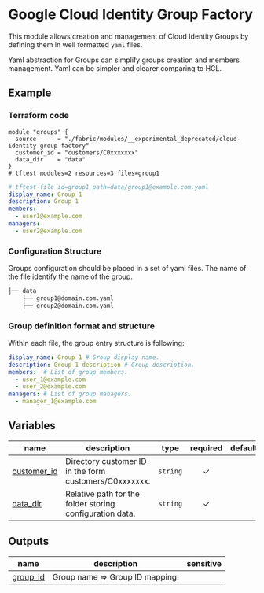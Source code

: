 # Google Cloud Identity Group Factory

This module allows creation and management of Cloud Identity Groups by defining them in well formatted `yaml` files.

Yaml abstraction for Groups can simplify groups creation and members management. Yaml can be simpler and clearer comparing to HCL.

## Example

### Terraform code

```hcl
module "groups" {
  source      = "./fabric/modules/__experimental_deprecated/cloud-identity-group-factory"
  customer_id = "customers/C0xxxxxxx"
  data_dir    = "data"
}
# tftest modules=2 resources=3 files=group1
```

```yaml
# tftest-file id=group1 path=data/group1@example.com.yaml
display_name: Group 1
description: Group 1
members:
  - user1@example.com
managers:
  - user2@example.com
```

### Configuration Structure

Groups configuration should be placed in a set of yaml files. The name of the file identify the name of the group.

```bash
├── data
    ├── group1@domain.com.yaml
    ├── group2@domain.com.yaml

```

### Group definition format and structure

Within each file, the group entry structure is following:

```yaml
display_name: Group 1 # Group display name.
description: Group 1 description # Group description.
members:  # List of group members.
  - user_1@example.com
  - user_2@example.com  
managers: # List of group managers.
  - manager_1@example.com
```
<!-- BEGIN TFDOC -->

## Variables

| name | description | type | required | default |
|---|---|:---:|:---:|:---:|
| [customer_id](variables.tf#L17) | Directory customer ID in the form customers/C0xxxxxxx. | <code>string</code> | ✓ |  |
| [data_dir](variables.tf#L22) | Relative path for the folder storing configuration data. | <code>string</code> | ✓ |  |

## Outputs

| name | description | sensitive |
|---|---|:---:|
| [group_id](outputs.tf#L17) | Group name => Group ID mapping. |  |

<!-- END TFDOC -->
